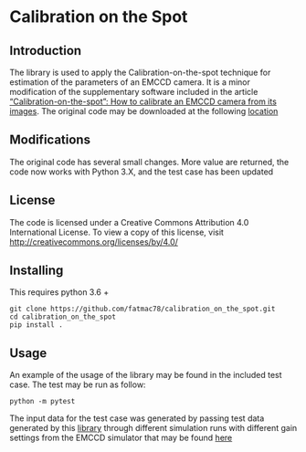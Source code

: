 # Calibration on the Spot

## Introduction

The library is used to apply the Calibration-on-the-spot technique for estimation 
of the parameters of an EMCCD camera.   It is a minor modification of the supplementary software
included in the article [“Calibration-on-the-spot”: How to calibrate an EMCCD camera from its images](https://www.nature.com/articles/srep28680#Sec13).  The original code may be downloaded at the following [location](https://static-content.springer.com/esm/art%3A10.1038%2Fsrep28680/MediaObjects/41598_2016_BFsrep28680_MOESM2_ESM.zip)

## Modifications

The original code has several small changes.  More value are returned, the code now works with Python 3.X, and the test case has been updated


## License

The code is licensed under a Creative Commons Attribution 4.0 International License. 
To view a copy of this license, visit http://creativecommons.org/licenses/by/4.0/ 


## Installing

This requires python 3.6 +

```shell script
git clone https://github.com/fatmac78/calibration_on_the_spot.git
cd calibration_on_the_spot
pip install .
```

## Usage

An example of the usage of the library may be found in the included test case.  The test may be run as follow:

```shell script
python -m pytest
```

The input data for the test case was generated by passing test data generated by this [library](https://github.com/fatmac78/photon-generator) through different simulation runs with different gain settings from the EMCCD simulator that may be found [here](https://github.com/fatmac78/emccd-simulator)
